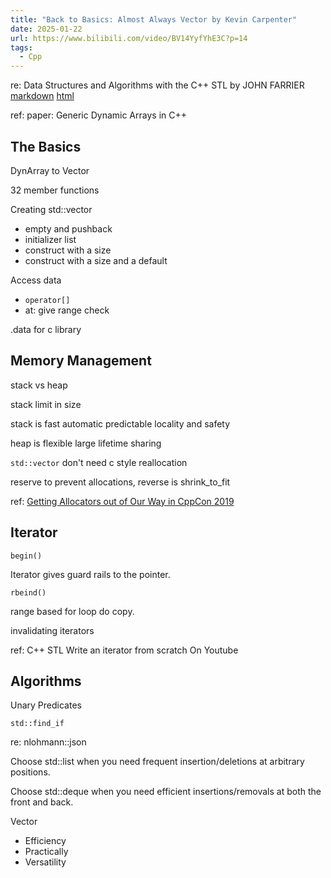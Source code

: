 ```yaml
---
title: "Back to Basics: Almost Always Vector by Kevin Carpenter"
date: 2025-01-22
url: https://www.bilibili.com/video/BV14YyfYhE3C?p=14
tags:
  - Cpp
---
```


re: Data Structures and Algorithms with the C++ STL by JOHN FARRIER [markdown](../../cpp/data_structures_and_algorithms_with_the_cpp_stl.md) [html](../../cpp/data_structures_and_algorithms_with_the_cpp_stl.html)

ref: paper: Generic Dynamic Arrays in C++

## The Basics

DynArray to Vector

32 member functions

Creating std::vector

- empty and pushback
- initializer list
- construct with a size
- construct with a size and a default

Access data

- `operator[]`
- at: give range check

.data for c library

## Memory Management

stack vs heap

stack limit in size

stack is fast automatic predictable locality and safety

heap is flexible large lifetime sharing

`std::vector` don't need c style reallocation

reserve to prevent allocations, reverse is shrink_to_fit

ref: [Getting Allocators out of Our Way in CppCon 2019](https://youtu.be/Fv8oj8EdssY?si=QRmDCTDYGeWBQtFZ)

## Iterator

`begin()`

Iterator gives guard rails to the pointer.

`rbeind()`

range based for loop do copy.

invalidating iterators

ref: C++ STL Write an iterator from scratch On Youtube

## Algorithms

Unary Predicates

`std::find_if`

re: nlohmann::json

Choose std::list when you need frequent insertion/deletions at arbitrary positions.

Choose std::deque when you need efficient insertions/removals at both the front and back.

Vector

- Efficiency
- Practically
- Versatility
